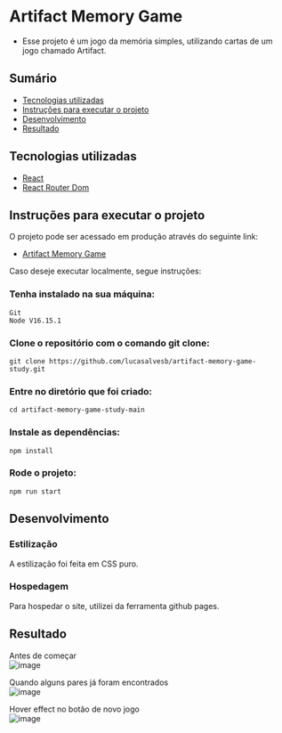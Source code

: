 # Artifact Memory Game

* Esse projeto é um jogo da memória simples, utilizando cartas de um jogo chamado Artifact. 

## Sumário

* [Tecnologias utilizadas](https://github.com/lucasalvesb/artifact-memory-game-study#tecnologias-utilizadas)
* [Instruções para executar o projeto](https://github.com/lucasalvesb/artifact-memory-game-study#instru%C3%A7%C3%B5es-para-executar-o-projeto)
* [Desenvolvimento](https://github.com/lucasalvesb/dota-guides#desenvolvimento)
* [Resultado](https://github.com/lucasalvesb/dota-guides#resultado)

## Tecnologias utilizadas

* [React](https://pt-br.reactjs.org/)
* [React Router Dom](https://www.npmjs.com/package/react-router-dom)

## Instruções para executar o projeto

O projeto pode ser acessado em produção através do seguinte link:

* [Artifact Memory Game](https://lucasalvesb.github.io/artifact-memory-game-study/)

Caso deseje executar localmente, segue instruções:

### Tenha instalado na sua máquina:
```
Git
Node V16.15.1
```

### Clone o repositório com o comando git clone:

```
git clone https://github.com/lucasalvesb/artifact-memory-game-study.git
```

### Entre no diretório que foi criado:

```
cd artifact-memory-game-study-main
```

### Instale as dependências:

```
npm install
```

### Rode o projeto:

```
npm run start
```
## Desenvolvimento

### Estilização

A estilização foi feita em CSS puro.

### Hospedagem

Para hospedar o site, utilizei da ferramenta github pages.

## Resultado

Antes de começar <br>
![image](https://user-images.githubusercontent.com/71532408/210455835-f05016ba-1a8a-47ab-9a70-5e14cc245df7.png)

Quando alguns pares já foram encontrados <br>
![image](https://user-images.githubusercontent.com/71532408/210455870-a4cbda48-0e72-4968-9b03-5255b36dba90.png)

Hover effect no botão de novo jogo <br>
![image](https://user-images.githubusercontent.com/71532408/210455897-301a9f34-72d2-4841-b4db-45462db66f5f.png)


